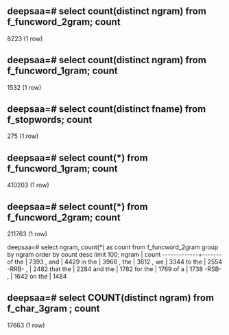 deepsaa=# select count(distinct ngram) from f_funcword_2gram;
 count
-------
  8223
(1 row)

deepsaa=# select count(distinct ngram) from f_funcword_1gram;
 count
-------
  1532
(1 row)

deepsaa=# select count(distinct fname) from f_stopwords;
 count
-------
   275
(1 row)

deepsaa=# select count(*) from f_funcword_1gram;
 count
--------
 410203
(1 row)

deepsaa=# select count(*) from f_funcword_2gram;
 count
--------
 211763
(1 row)

deepsaa=# select ngram, count(*) as count from f_funcword_2gram group by ngram order by count desc limit 100;
    ngram    | count
-------------+-------
 of the      |  7393
 , and       |  4429
 in the      |  3966
 , the       |  3612
 , we        |  3344
 to the      |  2554
 -RRB- ,     |  2482
 that the    |  2284
 and the     |  1782
 for the     |  1769
 of a        |  1738
 -RSB- ,     |  1642
 on the      |  1484

 deepsaa=# select COUNT(distinct ngram) from f_char_3gram ;
 count
-------
 17663
(1 row)

